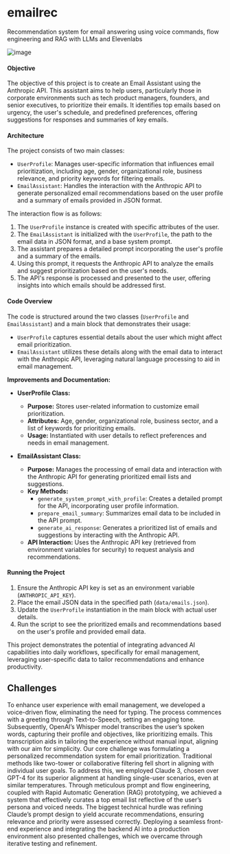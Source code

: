 # emailrec
Recommendation system for email answering using voice commands, flow engineering and RAG with LLMs and Elevenlabs

![image](https://github.com/paritoshk/emailrec/assets/9400939/e3e9dba2-d46b-4531-8aa7-c9b6d56030ee)

#### Objective

The objective of this project is to create an Email Assistant using the Anthropic API. This assistant aims to help users, particularly those in corporate environments such as tech product managers, founders, and senior executives, to prioritize their emails. It identifies top emails based on urgency, the user's schedule, and predefined preferences, offering suggestions for responses and summaries of key emails.

#### Architecture

The project consists of two main classes:

- `UserProfile`: Manages user-specific information that influences email prioritization, including age, gender, organizational role, business relevance, and priority keywords for filtering emails.
- `EmailAssistant`: Handles the interaction with the Anthropic API to generate personalized email recommendations based on the user profile and a summary of emails provided in JSON format.

The interaction flow is as follows:

1. The `UserProfile` instance is created with specific attributes of the user.
2. The `EmailAssistant` is initialized with the `UserProfile`, the path to the email data in JSON format, and a base system prompt.
3. The assistant prepares a detailed prompt incorporating the user's profile and a summary of the emails.
4. Using this prompt, it requests the Anthropic API to analyze the emails and suggest prioritization based on the user's needs.
5. The API's response is processed and presented to the user, offering insights into which emails should be addressed first.

#### Code Overview

The code is structured around the two classes (`UserProfile` and `EmailAssistant`) and a main block that demonstrates their usage:

- `UserProfile` captures essential details about the user which might affect email prioritization.
- `EmailAssistant` utilizes these details along with the email data to interact with the Anthropic API, leveraging natural language processing to aid in email management.

**Improvements and Documentation:**

- **UserProfile Class:**
  - **Purpose:** Stores user-related information to customize email prioritization.
  - **Attributes:** Age, gender, organizational role, business sector, and a list of keywords for prioritizing emails.
  - **Usage:** Instantiated with user details to reflect preferences and needs in email management.

- **EmailAssistant Class:**
  - **Purpose:** Manages the processing of email data and interaction with the Anthropic API for generating prioritized email lists and suggestions.
  - **Key Methods:**
    - `generate_system_prompt_with_profile`: Creates a detailed prompt for the API, incorporating user profile information.
    - `prepare_email_summary`: Summarizes email data to be included in the API prompt.
    - `generate_ai_response`: Generates a prioritized list of emails and suggestions by interacting with the Anthropic API.
  - **API Interaction:** Uses the Anthropic API key (retrieved from environment variables for security) to request analysis and recommendations.

#### Running the Project

1. Ensure the Anthropic API key is set as an environment variable (`ANTHROPIC_API_KEY`).
2. Place the email JSON data in the specified path (`data/emails.json`).
3. Update the `UserProfile` instantiation in the main block with actual user details.
4. Run the script to see the prioritized emails and recommendations based on the user's profile and provided email data.

This project demonstrates the potential of integrating advanced AI capabilities into daily workflows, specifically for email management, leveraging user-specific data to tailor recommendations and enhance productivity.

## Challenges 
To enhance user experience with email management, we developed a voice-driven flow, eliminating the need for typing. The process commences with a greeting through Text-to-Speech, setting an engaging tone. Subsequently, OpenAI’s Whisper model transcribes the user’s spoken words, capturing their profile and objectives, like prioritizing emails. This transcription aids in tailoring the experience without manual input, aligning with our aim for simplicity.
Our core challenge was formulating a personalized recommendation system for email prioritization. Traditional methods like two-tower or collaborative filtering fell short in aligning with individual user goals. To address this, we employed Claude 3, chosen over GPT-4 for its superior alignment at handling single-user scenarios, even at similar temperatures. Through meticulous prompt and flow engineering, coupled with Rapid Automatic Generation (RAG) prototyping, we achieved a system that effectively curates a top email list reflective of the user’s persona and voiced needs.
The biggest technical hurdle was refining Claude’s prompt design to yield accurate recommendations, ensuring relevance and priority were assessed correctly. Deploying a seamless front-end experience and integrating the backend AI into a production environment also presented challenges, which we overcame through iterative testing and refinement.






